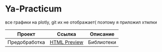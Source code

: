 # Ya-Practicum
все графики на plotly, git их не отображает( 
поэтому я приложил хтмлки

| Проект         | Ссылка                                                                                                                                                                    | Описание   |
|----------------|--------------------------------------------------------------------------------------------------------------------------------------------------------------------------|------------|
| Предобработка  | [HTML Preview](https://html-preview.github.io/?url=https://github.com/GrishaTS/Ya-Practicum-DS/blob/main/5.%20%D0%9B%D0%B8%D0%BD%D0%B5%D0%B9%D0%BD%D1%8B%D0%B5%20%D0%BC%D0%BE%D0%B4%D0%B5%D0%BB%D0%B8%20%D0%B2%20%D0%BC%D0%B0%D1%88%D0%B8%D0%BD%D0%BD%D0%BE%D0%BC%20%D0%BE%D0%B1%D1%83%D1%87%D0%B5%D0%BD%D0%B8%D0%B8/linear_models.html) | Библиотеки |
